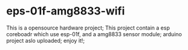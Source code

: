 # eps-01f-amg8833-wifi
This is a opensource hardware project;
This project contain a esp coreboadr which use esp-01f, and a amg8833 sensor module;
arduino project aslo uploaded;
enjoy it!;
